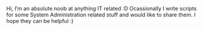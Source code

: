Hi, I’m an absolute noob at anything IT related :D
Ocassionally I write scripts for some System Administration related stuff and would like to share them. I hope they can be helpful :)

<!---
Shiroyukinohime/Shiroyukinohime is a ✨ special ✨ repository because its `README.md` (this file) appears on your GitHub profile.
You can click the Preview link to take a look at your changes.
--->
